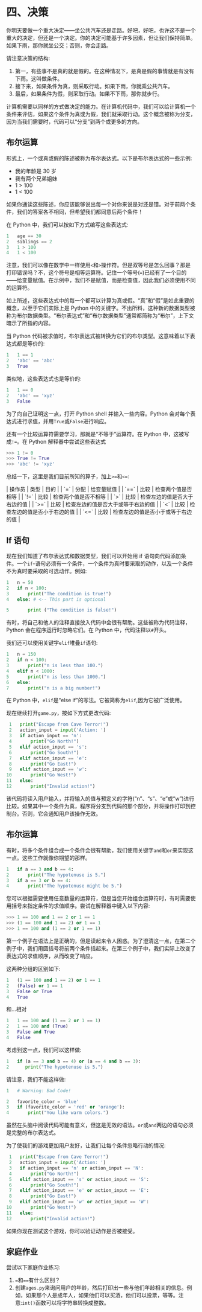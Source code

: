 # 四、决策

你明天要做一个重大决定——坐公共汽车还是走路。好吧，好吧，也许这不是一个重大的决定，但还是一个决定。你的决定可能基于许多因素，但让我们保持简单。如果下雨，那你就坐公交；否则，你会走路。

请注意决策的结构:

1.  第一，有些事不是真的就是假的。在这种情况下，是真是假的事情就是有没有下雨。这叫做条件。
2.  接下来，如果条件为真，则采取行动。如果下雨，你就乘公共汽车。
3.  最后，如果条件为假，则采取行动。如果不下雨，那你就步行。

计算机需要以同样的方式做决定的能力。在计算机代码中，我们可以给计算机一个条件来评估，如果这个条件为真或为假，我们就采取行动。这个概念被称为分支，因为当我们需要时，代码可以“分支”到两个或更多的方向。

## 布尔运算

形式上，一个或真或假的陈述被称为布尔表达式。以下是布尔表达式的一些示例:

*   我的年龄是 30 岁
*   我有两个兄弟姐妹
*   1 > 100
*   1 < 100

如果你通读这些陈述，你应该能够说出每一个对你来说是对还是错。对于前两个条件，我们的答案各不相同，但希望我们都同意后两个条件！

在 Python 中，我们可以按如下方式编写这些表达式:

```py
1   age == 30
2   siblings == 2
3   1 > 100
4   1 < 100

```

注意，我们可以像在数学中一样使用`<`和`>`操作符。但是双等号是怎么回事？那是打印错误吗？不，这个符号是相等运算符。记住一个等号(`=`)已经有了一个目的——给变量赋值。在示例中，我们不是赋值，而是检查值，因此我们必须使用不同的运算符。

如上所述，这些表达式中的每一个都可以计算为真或假。“真”和“假”是如此重要的概念，以至于它们实际上是 Python 中的关键字。不出所料，这种新的数据类型被称为布尔数据类型。“布尔表达式”和“布尔数据类型”通常都简称为“布尔”，上下文暗示了所指的内容。

当 Python 代码被求值时，布尔表达式被转换为它们的布尔类型。这意味着以下表达式都是等价的:

```py
1   1 == 1
2   'abc' == 'abc'
3   True

```

类似地，这些表达式也是等价的:

```py
1   1 == 0
2   'abc' == 'xyz'
3   False

```

为了向自己证明这一点，打开 Python shell 并输入一些内容。Python 会对每个表达式进行求值，并用`True`或`False`进行响应。

还有一个比较运算符需要学习，那就是“不等于”运算符。在 Python 中，这被写成`!=`。在 Python 解释器中尝试这些表达式

```py
>>> 1 != 0
>>> True != True
>>> 'abc' != 'xyz'

```

总结一下，这里是我们目前所知的算子，加上`>=`和`<=`:

<colgroup><col align="left"> <col align="left"> <col align="left"></colgroup> 
| 操作员 | 类型 | 目的 |
| `=` | 分配 | 给变量赋值 |
| `==` | 比较 | 检查两个值是否相等 |
| `!=` | 比较 | 检查两个值是否不相等 |
| `>` | 比较 | 检查左边的值是否大于右边的值 |
| `>=` | 比较 | 检查左边的值是否大于或等于右边的值 |
| `<` | 比较 | 检查左边的值是否小于右边的值 |
| `<=` | 比较 | 检查左边的值是否小于或等于右边的值 |

## If 语句

现在我们知道了布尔表达式和数据类型，我们可以开始用 if 语句向代码添加条件。一个`if`-语句必须有一个条件，一个条件为真时要采取的动作，以及一个条件不为真时要采取的可选动作。例如:

```py
1   n = 50
2   if n < 100:
3       print("The condition is true!")
4   else: # <-- This part is optional

5       print ("The condition is false!")

```

有时，将自己和他人的注释直接放入代码中会很有帮助。这些被称为代码注释，Python 会在程序运行时忽略它们。在 Python 中，代码注释以`#`开头。

我们还可以使用关键字`elif`堆叠`if`语句:

```py
1   n = 150
2   if n < 100:
3       print("n is less than 100.")
4   elif n < 1000:
5       print("n is less than 1000.")
6   else:
7       print("n is a big number!")

```

在 Python 中，`elif`是“else if”的写法。它被简称为`elif`,因为它被广泛使用。

现在继续打开`game.py`，按如下方式更改代码:

```py
 1   print("Escape from Cave Terror!")
 2   action_input = input('Action: ')
 3   if action_input == 'n':
 4       print("Go North!")
 5   elif action_input == 's':
 6       print("Go South!")
 7   elif action_input == 'e':
 8       print("Go East!")
 9   elif action_input == 'w':
10       print("Go West!")
11   else:
12       print("Invalid action!")

```

该代码将读入用户输入，并将输入的值与预定义的字符(“n”、“s”、“e”或“w”)进行比较。如果其中一个条件为真，程序将分支到代码的那个部分，并将操作打印到控制台。否则，它会通知用户该操作无效。

## 布尔运算

有时，将多个条件组合成一个条件会很有帮助，我们使用关键字`and`和`or`来实现这一点。这些工作就像你期望的那样。

```py
1   if a == 3 and b == 4:
2       print("The hypotenuse is 5.")
3   if a == 3 or b == 4:
4       print("The hypotenuse might be 5.")

```

您可以根据需要使用任意数量的运算符，但是当您开始组合运算符时，有时需要使用括号来指定条件的求值顺序。尝试在解释器中键入以下内容:

```py
>>> 1 == 100 and 1 == 2 or 1 == 1
>>> (1 == 100 and 1 == 2) or 1 == 1
>>> 1 == 100 and (1 == 2 or 1 == 1)

```

第一个例子在语法上是正确的，但是读起来令人困惑。为了澄清这一点，在第二个例子中，我们用圆括号将前两个条件括起来。在第三个例子中，我们实际上改变了表达式的求值顺序，从而改变了响应。

这两种分组的区别如下:

```py
1   (1 == 100 and 1 == 2) or 1 == 1
2   (False) or 1 == 1
3   False or True
4   True

```

和...相对

```py
1   1 == 100 and (1 == 2 or 1 == 1)
2   1 == 100 and (True)
3   False and True
4   False

```

考虑到这一点，我们可以这样做:

```py
1   if (a == 3 and b == 4) or (a == 4 and b == 3):
2      print("The hypotenuse is 5.")

```

请注意，我们不能这样做:

```py
1   # Warning: Bad Code!

2   favorite_color = 'blue'
3   if (favorite_color = 'red' or 'orange'):
4       print("You like warm colors.")

```

虽然在头脑中阅读代码可能有意义，但这是无效的语法。`or`或`and`两边的语句必须是完整的布尔表达式。

为了使我们的游戏更加用户友好，让我们让每个条件忽略行动的情况:

```py
 1   print("Escape from Cave Terror!")
 2   action_input = input('Action: ')
 3   if action_input == 'n' or action_input == 'N':
 4       print("Go North!")
 5   elif action_input == 's' or action_input == 'S':
 6       print("Go South!")
 7   elif action_input == 'e' or action_input == 'E':
 8       print("Go East!")
 9   elif action_input == 'w' or action_input == 'W':
10       print("Go West!")
11   else:
12       print("Invalid action!")

```

如果你现在测试这个游戏，你可以验证动作是否被接受。

## 家庭作业

尝试以下家庭作业练习:

1.  `=`和`==`有什么区别？
2.  创建`ages.py`来询问用户的年龄，然后打印出一些与他们年龄相关的信息。例如，如果那个人是成年人，如果他们可以买酒，他们可以投票，等等。注意:`int()`函数可以将字符串转换成整数。